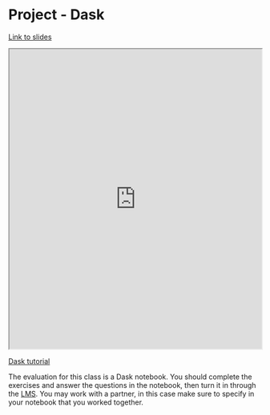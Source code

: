 # Project - Dask

[Link to slides](https://docs.google.com/presentation/d/e/2PACX-1vSTH2kAR0DCR0nw8pFBe5kuYbOk3inZ9cQfZbzOIRjyzQoVaOoMfI2JONGBz-qsvG_P6g050ddHxSXT/pub?start=false&loop=false&delayms=60000#slide=id.p)

<iframe src="https://docs.google.com/presentation/d/e/2PACX-1vSTH2kAR0DCR0nw8pFBe5kuYbOk3inZ9cQfZbzOIRjyzQoVaOoMfI2JONGBz-qsvG_P6g050ddHxSXT/pub?start=false&loop=false&delayms=60000#slide=id.p"
  style="width:100%; height:600px;"
></iframe>

[Dask tutorial](https://github.com/dask/dask-tutorial)

The evaluation for this class is a Dask notebook. You should complete the exercises and answer the questions in the notebook, then turn it in through the [LMS](https://lms.isae.fr/mod/assign/view.php?id=69921). You may work with a partner, in this case make sure to specify in your notebook that you worked together.

